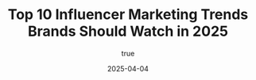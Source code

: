 ---
title: ' Top 10 Influencer Marketing Trends Brands Should Watch in 2025'
date: '2025-04-04'
image: "/images/blog10.png"
short: "Influencer marketing is evolving fast, and 2025 is bringing trends that could make or break your brand. At Marque Berry, we’re on the pulse, blending influencer tactics with our meme mastery. Here are the top 10 trends to watch this year."
category: 
    - Art

# #full details
author:
     name: "Jane Meldrum"
     avatar: "/img/Blog-2"

gallery:
    enabled: 0
    items:
        - image: /images/post1.jpg
          alt: "image"

        - image: /images/post6.jpg
          alt: "image"

        - image: /images/post3.jpg
          alt: "image"

    cols: 3 # 2 or 3

additional:
    enabled: 1
    content: "
       <p>Influencer marketing is evolving fast, and 2025 is bringing trends that could make or break your brand. At Marque Berry, we’re on the pulse, blending influencer tactics with our meme mastery. Here are the top 10 trends to watch this year.</p>

      <p><strong>1. Nano-Influencers Rise</strong></p>
      <p>Under 5K followers, huge trust—nano-influencers are the new ROI kings.</p>

      <p><strong>2. Video-First Content</strong></p>
      <p>Reels and TikToks outshine static posts—short, snappy wins.</p>
 
      <p><strong>3. Authenticity Over Polish</strong></p>
      <p>Raw, real posts beat overproduced ads every time.</p>

      <p><strong>4. Influencer-Led Storytelling</strong></p>
      <p>Multi-post arcs—like a product journey—keep fans hooked.</p>

      <p><strong>5. Niche Communities</strong></p>
      <p>Fitness buffs, vegans, gamers—influencers targeting tight niches soar.</p>

      <p><strong>6. Live Collaborations</strong></p>
      <p>Live streams with influencers build instant connection.</p>

      <p><strong>7. Meme-Infused Posts</strong></p>
      <p>Humor hooks—our meme twist on an influencer campaign hit 100K views.</p>

      <p><strong>8. Virtual Influencers</strong></p>
      <p>CGI creators like Lil Miquela are gaining traction.</p>


      <p><strong>9. Shoppable Influencer Content</strong></p>
      <p>One-tap buying from posts is the future.</p>


      <p><strong>10. Long-Term Partnerships</strong></p>
      <p>One-offs fade; ongoing collabs build loyalty.</p>

      <p><strong>Why It’s Game On</strong></p>
      <p>These trends reflect a 2025 where authenticity and engagement rule. We’ve seen it work—a client’s nano-influencer deal spiked sales 20%, and a meme-infused reel got 50K shares. Timing and execution are everything, and we nail both.  </br>
      Stay ahead with Marque Berry. Contact us to turn these trends into your brand’s big moment.
      </p>

    <p><strong>[Reach Out Now] </strong> sales@marqueberry.com</p>

       "

---